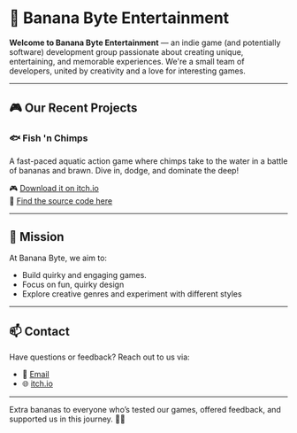 # 🍌 Banana Byte Entertainment

**Welcome to Banana Byte Entertainment** — an indie game (and potentially software) development group passionate about creating unique, entertaining, and memorable experiences. We're a small team of developers, united by creativity and a love for interesting games.

---

## 🎮 Our Recent Projects

### 🐟 Fish 'n Chimps
A fast-paced aquatic action game where chimps take to the water in a battle of bananas and brawn. Dive in, dodge, and dominate the deep!

🎮 [Download it on itch.io](https://banana-byte-entertainment.itch.io/fish-n-chimps)  
📁 [Find the source code here](https://github.com/Banana-Byte-Entertainment/Fish-n-Chimps)

---

## 🚀 Mission

At Banana Byte, we aim to:
- Build quirky and engaging games.
- Focus on fun, quirky design
- Explore creative genres and experiment with different styles

<!--
---

## 👥 The Team

We’re a team of four enthusiastic creators and developers:

- **Sooraj** – Gameplay programming, system design, Unity wizardry  
- **[Add other teammates here]** – (Roles, specialties, fun facts)

We collaborate, jam, and push each other to create the best games we can. If you’d like to learn more about our work, feel free to check out our [projects](#our-projects) or drop us a message!

-->
---

## 📫 Contact

Have questions or feedback? Reach out to us via:

- 📧 [Email](mailto:bananabyteentertainment@gmail.com)
- 🌐 [itch.io](https://banana-byte-entertainment.itch.io/)

---

Extra bananas to everyone who’s tested our games, offered feedback, and supported us in this journey. 🍌💛
